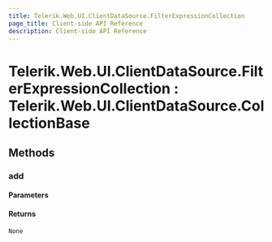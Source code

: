 ```yaml
---
title: Telerik.Web.UI.ClientDataSource.FilterExpressionCollection
page_title: Client-side API Reference
description: Client-side API Reference
---
```


# Telerik.Web.UI.ClientDataSource.FilterExpressionCollection : Telerik.Web.UI.ClientDataSource.CollectionBase 

## Methods

###  add

#### Parameters

#### Returns

`None` 


